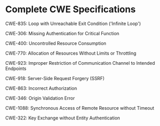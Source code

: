 

# Complete CWE Specifications

CWE-835: Loop with Unreachable Exit Condition ('Infinite Loop')

CWE-306: Missing Authentication for Critical Function

CWE-400: Uncontrolled Resource Consumption

CWE-770: Allocation of Resources Without Limits or Throttling

CWE-923: Improper Restriction of Communication Channel to Intended Endpoints

CWE-918: Server-Side Request Forgery (SSRF)

CWE-863: Incorrect Authorization

CWE-346: Origin Validation Error

CWE-1088: Synchronous Access of Remote Resource without Timeout

CWE-322: Key Exchange without Entity Authentication